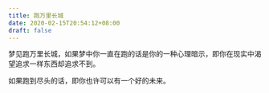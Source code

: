 ```yaml
---
title: 跑万里长城
date: 2020-02-15T20:54:12+08:00
draft: false
---
```


梦见跑万里长城，如果梦中你一直在跑的话是你的一种心理暗示，即你在现实中渴望追求一样东西却追求不到。

如果跑到尽头的话，即你也许可以有一个好的未来。

